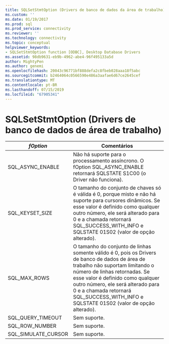 ```yaml
---
title: SQLSetStmtOption (Drivers de banco de dados da área de trabalho) | Microsoft Docs
ms.custom: ''
ms.date: 01/19/2017
ms.prod: sql
ms.prod_service: connectivity
ms.reviewer: ''
ms.technology: connectivity
ms.topic: conceptual
helpviewer_keywords:
- SQLSetStmtOption function [ODBC], Desktop Database Drivers
ms.assetid: 98db9631-eb9b-4962-abe4-96f495133a5d
author: MightyPen
ms.author: genemi
ms.openlocfilehash: 20043c96771bf888defa2c8fbeb028aaa18f5abc
ms.sourcegitcommit: b2464064c0566590e486a3aafae6d67ce2645cef
ms.translationtype: MT
ms.contentlocale: pt-BR
ms.lasthandoff: 07/15/2019
ms.locfileid: "67905341"
---
```

# <a name="sqlsetstmtoption-desktop-database-drivers"></a>SQLSetStmtOption (Drivers de banco de dados de área de trabalho)

|*fOption*|Comentários|  
|---------------|--------------|  
|SQL_ASYNC_ENABLE|Não há suporte para o processamento assíncrono. O fOption SQL_ASYNC_ENABLE retornará SQLSTATE S1C00 (o Driver não funciona).|  
|SQL_KEYSET_SIZE|O tamanho do conjunto de chaves só é válida é 0, porque misto e não há suporte para cursores dinâmicos. Se esse valor é definido como qualquer outro número, ele será alterado para 0 e a chamada retornará SQL_SUCCESS_WITH_INFO e SQLSTATE 01S02 (valor de opção alterado).|  
|SQL_MAX_ROWS|O tamanho do conjunto de linhas somente válido é 0, pois os Drivers de banco de dados de área de trabalho não suportam limitando o número de linhas retornadas. Se esse valor é definido como qualquer outro número, ele será alterado para 0 e a chamada retornará SQL_SUCCESS_WITH_INFO e SQLSTATE 01S02 (valor de opção alterado).|  
|SQL_QUERY_TIMEOUT|Sem suporte.|  
|SQL_ROW_NUMBER|Sem suporte.|  
|SQL_SIMULATE_CURSOR|Sem suporte.|

